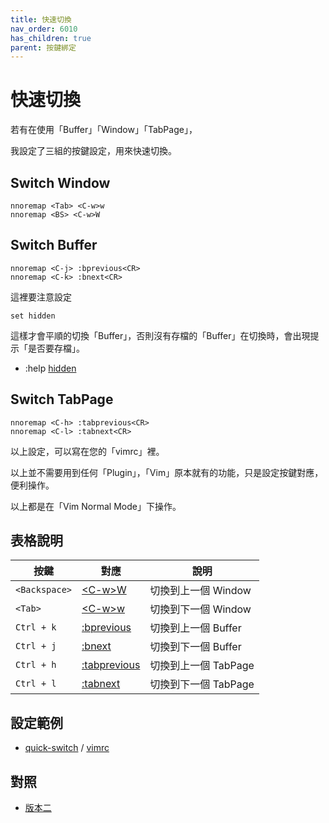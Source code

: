 ```yaml
---
title: 快速切換
nav_order: 6010
has_children: true
parent: 按鍵綁定
---
```


# 快速切換


若有在使用「Buffer」「Window」「TabPage」，

我設定了三組的按鍵設定，用來快速切換。


## Switch Window


``` vim
nnoremap <Tab> <C-w>w
nnoremap <BS> <C-w>W
```


## Switch Buffer


``` vim
nnoremap <C-j> :bprevious<CR>
nnoremap <C-k> :bnext<CR>
```

這裡要注意設定

```
set hidden
```

這樣才會平順的切換「Buffer」，否則沒有存檔的「Buffer」在切換時，會出現提示「是否要存檔」。

* :help [hidden](https://vimhelp.org/options.txt.html#%27hidden%27)


## Switch TabPage


``` vim
nnoremap <C-h> :tabprevious<CR>
nnoremap <C-l> :tabnext<CR>
```


以上設定，可以寫在您的「vimrc」裡。

以上並不需要用到任何「Plugin」，「Vim」原本就有的功能，只是設定按鍵對應，便利操作。

以上都是在「Vim Normal Mode」下操作。


## 表格說明


| 按鍵 | 對應 | 說明 |
| --- | --- | --- |
| `<Backspace>` | [&lt;C-w&gt;W](https://vimhelp.org/windows.txt.html#CTRL-W_W) | 切換到上一個 Window |
| `<Tab>` | [&lt;C-w&gt;w](https://vimhelp.org/windows.txt.html#CTRL-W_w) | 切換到下一個 Window |
| `Ctrl + k` | [:bprevious](https://vimhelp.org/windows.txt.html#:bprevious) | 切換到上一個 Buffer |
| `Ctrl + j` | [:bnext](https://vimhelp.org/windows.txt.html#:bnext) | 切換到下一個 Buffer |
| `Ctrl + h` | [:tabprevious](https://vimhelp.org/tabpage.txt.html#:tabprevious) | 切換到上一個 TabPage |
| `Ctrl + l` | [:tabnext](https://vimhelp.org/tabpage.txt.html#:tabnext) | 切換到下一個 TabPage |


## 設定範例

* [quick-switch](https://github.com/samwhelp/note-about-vim/tree/gh-pages/_demo/adjustment/keybind/quick-switch) / [vimrc](https://github.com/samwhelp/note-about-vim/blob/gh-pages/_demo/adjustment/keybind/quick-switch/vimrc)


## 對照

* [版本二](v2.md)
